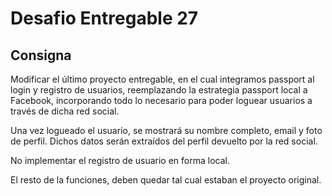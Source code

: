 # Desafio Entregable 27
## Consigna

Modificar el último proyecto entregable, en el cual integramos passport al login y registro de usuarios, reemplazando la estrategia passport local a Facebook, incorporando todo lo necesario para poder loguear usuarios a través de dicha red social.

Una vez logueado el usuario, se mostrará su nombre completo, email y foto de perfil. Dichos datos serán extraídos del perfil devuelto por la red social.

No implementar el registro de usuario en forma local.

El resto de la funciones, deben quedar tal cual estaban el proyecto original.
